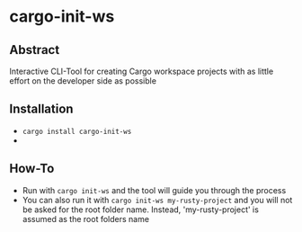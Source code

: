 # cargo-init-ws
## Abstract
Interactive CLI-Tool for creating Cargo workspace projects
with as little effort on the developer side as possible

## Installation
- `cargo install cargo-init-ws`
- 
## How-To
- Run with `cargo init-ws` and the tool will guide you 
through the process
- You can also run it with `cargo init-ws my-rusty-project` 
and you will not be asked for the root folder name. Instead,
'my-rusty-project' is assumed as the root folders name
